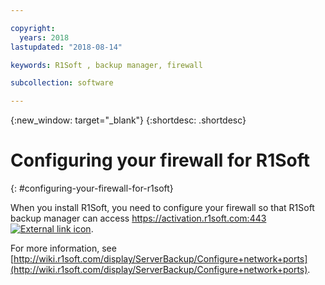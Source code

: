 ```yaml
---

copyright:
  years: 2018
lastupdated: "2018-08-14"

keywords: R1Soft , backup manager, firewall

subcollection: software

---
```


{:new_window: target="_blank"}
{:shortdesc: .shortdesc}

# Configuring your firewall for R1Soft
{: #configuring-your-firewall-for-r1soft}

When you install R1Soft, you need to configure your firewall so that R1Soft backup manager can access [https://activation.r1soft.com:443 ![External link icon](../../icons/launch-glyph.svg "External link icon")](https://activation.r1soft.com:443).

For more information, see [http://wiki.r1soft.com/display/ServerBackup/Configure+network+ports](http://wiki.r1soft.com/display/ServerBackup/Configure+network+ports).
